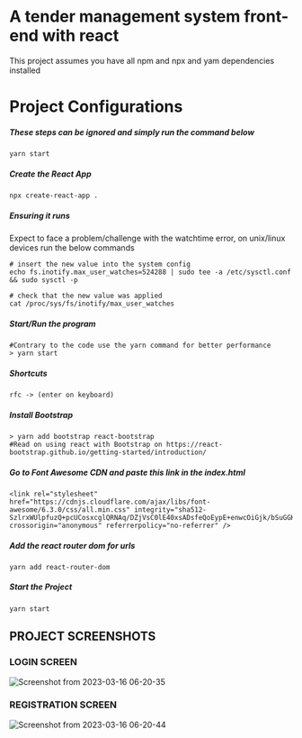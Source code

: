 # A tender management system front-end with react
This project assumes you have all npm and npx and yam dependencies installed

# Project Configurations
##### These steps can be ignored and simply run the command below
```shell 
yarn start
```

##### Create the React App
```terminal
npx create-react-app .
```
##### Ensuring it runs
Expect to face a problem/challenge with the watchtime error, on unix/linux devices run the below commands

```terminal
# insert the new value into the system config
echo fs.inotify.max_user_watches=524288 | sudo tee -a /etc/sysctl.conf && sudo sysctl -p

# check that the new value was applied
cat /proc/sys/fs/inotify/max_user_watches
```
##### Start/Run the program
```shell
#Contrary to the code use the yarn command for better performance
> yarn start
```

##### Shortcuts
```reactjs
rfc -> (enter on keyboard)

```

##### Install Bootstrap
```shell
> yarn add bootstrap react-bootstrap
#Read on using react with Bootstrap on https://react-bootstrap.github.io/getting-started/introduction/
```
##### Go to Font Awesome CDN and paste this link in the index.html

```
<link rel="stylesheet" href="https://cdnjs.cloudflare.com/ajax/libs/font-awesome/6.3.0/css/all.min.css" integrity="sha512-SzlrxWUlpfuzQ+pcUCosxcglQRNAq/DZjVsC0lE40xsADsfeQoEypE+enwcOiGjk/bSuGGKHEyjSoQ1zVisanQ==" crossorigin="anonymous" referrerpolicy="no-referrer" />
````
##### Add the react router dom for urls

```shell
yarn add react-router-dom
```
##### Start the Project
```shell
yarn start
```
## PROJECT SCREENSHOTS
### LOGIN SCREEN
![Screenshot from 2023-03-16 06-20-35](https://user-images.githubusercontent.com/46927702/225514397-6bbdf156-e3a3-45ef-b040-3180d9c4ff76.png)

### REGISTRATION SCREEN
![Screenshot from 2023-03-16 06-20-44](https://user-images.githubusercontent.com/46927702/225514521-7378693a-2170-44a0-87a6-6a52e4acfc46.png)














